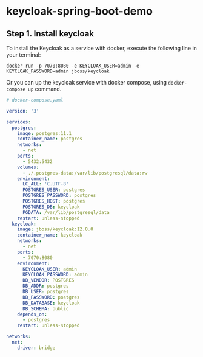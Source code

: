 # keycloak-spring-boot-demo

## Step 1. Install keycloak
To install the Keycloak as a service with docker, execute the following line in your terminal:
```
docker run -p 7070:8080 -e KEYCLOAK_USER=admin -e KEYCLOAK_PASSWORD=admin jboss/keycloak
```

Or you can up the keycloak service with docker compose, using `docker-compose up` command.
```yaml
# docker-compose.yaml

version: '3'

services:
  postgres:
    image: postgres:11.1
    container_name: postgres
    networks:
      - net
    ports:
      - 5432:5432
    volumes:
      - ./.postgres-data:/var/lib/postgresql/data:rw
    environment:
      LC_ALL: 'C.UTF-8'
      POSTGRES_USER: postgres
      POSTGRES_PASSWORD: postgres
      POSTGRES_HOST: postgres
      POSTGRES_DB: keycloak
      PGDATA: /var/lib/postgresql/data
    restart: unless-stopped
  keycloak:
    image: jboss/keycloak:12.0.0
    container_name: keycloak
    networks:
      - net
    ports:
      - 7070:8080
    environment:
      KEYCLOAK_USER: admin
      KEYCLOAK_PASSWORD: admin
      DB_VENDOR: POSTGRES
      DB_ADDR: postgres
      DB_USER: postgres
      DB_PASSWORD: postgres
      DB_DATABASE: keycloak
      DB_SCHEMA: public
    depends_on:
      - postgres
    restart: unless-stopped

networks:
  net:
    driver: bridge
```
